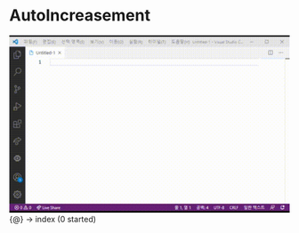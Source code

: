 # AutoIncreasement
![캡처](https://github.com/mingkyme/AutoIncreasement-VSCode/blob/master/Resoruces/video.gif?raw=true)
{@} -> index (0 started)